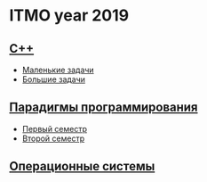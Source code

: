 # ITMO year 2019
## [C++](cpp)
* [Маленькие задачи](cpp/little-tasks)
* [Большие задачи](cpp/big-tasks)
## [Парадигмы программирования](programming)
* [Первый семестр](programming/first-semester)
* [Второй семестр](programming/second-semester)
## [Операционные системы](os)